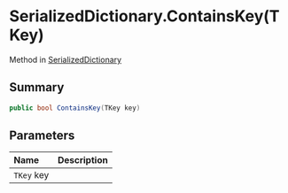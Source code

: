 # SerializedDictionary.ContainsKey(TKey)

Method in [SerializedDictionary](api/csharp/yarn.unity.serializeddictionary.md)

## Summary



```csharp
public bool ContainsKey(TKey key)
```

## Parameters

|Name|Description|
|:---|:---|
|`TKey` key||

